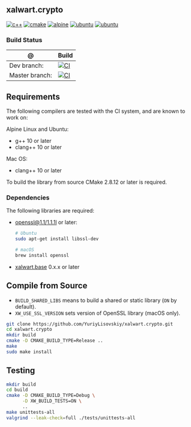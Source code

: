 ## xalwart.crypto
[![c++](https://img.shields.io/badge/c%2B%2B-20-6c85cf)](https://isocpp.org/)
[![cmake](https://img.shields.io/badge/cmake-%3E=2.8.12-success)](https://cmake.org/)
[![alpine](https://img.shields.io/badge/Alpine_Linux-0D597F?style=flat&logo=alpine-linux&logoColor=white)](https://alpinelinux.org/)
[![ubuntu](https://img.shields.io/badge/Ubuntu-E95420?style=flat&logo=ubuntu&logoColor=white)](https://ubuntu.com/)
[![ubuntu](https://img.shields.io/badge/macOS-343D46?style=flat&logo=apple&logoColor=F0F0F0)](https://www.apple.com/macos)

### Build Status
| @ | Build |
|---|---|
| Dev branch: | [![CI](https://github.com/YuriyLisovskiy/xalwart.crypto/actions/workflows/ci.yml/badge.svg?branch=dev)](https://github.com/YuriyLisovskiy/xalwart.crypto/actions/workflows/ci.yml?query=branch%3Adev) |
| Master branch: | [![CI](https://github.com/YuriyLisovskiy/xalwart.crypto/actions/workflows/ci.yml/badge.svg?branch=master)](https://github.com/YuriyLisovskiy/xalwart.crypto/actions/workflows/ci.yml?query=branch%3Amaster) |

## Requirements
The following compilers are tested with the CI system, and are known to work
on:

Alpine Linux and Ubuntu:
* g++ 10 or later
* clang++ 10 or later

Mac OS:
* clang++ 10 or later

To build the library from source CMake 2.8.12 or later is required.

### Dependencies
The following libraries are required:
- [openssl@1.1/1.1.1l](https://github.com/openssl/openssl) or later:
  ```bash
  # Ubuntu
  sudo apt-get install libssl-dev
  
  # macOS
  brew install openssl
  ```

- [xalwart.base](https://github.com/YuriyLisovskiy/xalwart.base) 0.x.x or later

## Compile from Source
* `BUILD_SHARED_LIBS` means to build a shared or static library (`ON` by default).
* `XW_USE_SSL_VERSION` sets version of OpenSSL library (macOS only).
```bash
git clone https://github.com/YuriyLisovskiy/xalwart.crypto.git
cd xalwart.crypto
mkdir build
cmake -D CMAKE_BUILD_TYPE=Release ..
make
sudo make install
```

## Testing
```bash
mkdir build
cd build
cmake -D CMAKE_BUILD_TYPE=Debug \
      -D XW_BUILD_TESTS=ON \
      ..
make unittests-all
valgrind --leak-check=full ./tests/unittests-all
```
